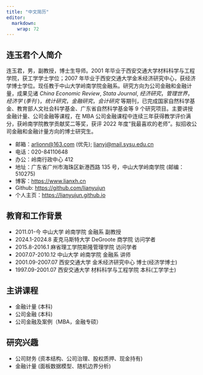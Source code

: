 ```yaml
---
title: "中文简历"
editor: 
  markdown: 
    wrap: 72
---
```


## 连玉君个人简介

连玉君，男，副教授，博士生导师。2001 年毕业于西安交通大学材料科学与工程学院，获工学学士学位；2007 年毕业于西安交通大学金禾经济研究中心，获经济学博士学位。现任教于中山大学岭南学院金融系。研究方向为公司金融和金融计量，成果见诸 *China Economic Review*, *Stata Journal*, *经济研究*，*管理世界*，*经济学* (*季刊* )，*统计研究*，*金融研究*，*会计研究* 等期刊，已完成国家自然科学基金、教育部人文社会科学基金、广东省自然科学基金等 9 个研究项目。主要讲授金融计量、公司金融等课程，在 MBA 公司金融课程中连续三年获得教学评价满分，获岭南学院教学贡献奖二等奖，获评 2022 年度“我最喜欢的老师”。拟招收公司金融和金融计量方向的博士研究生。

- 邮箱：arlionn@163.com (优先); lianyj@mail.sysu.edu.cn 
- 电话：020-84110648
- 办公：岭南行政中心 412 
- 地址：广东省广州市海珠区新港西路 135 号，中山大学岭南学院 (邮编：510275)
- 博客：<https://www.lianxh.cn>
- Github: <https://github.com/lianyujun>
- 个人主页：<https://lianyujun.github.io>

## 教育和工作背景

- 2011.01-今 中山大学 岭南学院 金融系 副教授
- 2024.1-2024.8 麦克马斯特大学 DeGroote 商学院 访问学者
- 2015.8-2016.1 麻省理工学院斯隆管理学院 访问学者
- 2007.07-2010.12 中山大学 岭南学院 金融系 讲师
- 2001.09-2007.07 西安交通大学 金禾经济研究中心 博士(经济学博士)
- 1997.09-2001.07 西安交通大学 材料科学与工程学院 本科(工学学士)

## 主讲课程
- 金融计量 (本科)
- 公司金融 (本科)
- 公司金融及案例（MBA，金融专硕）

## 研究兴趣

- 公司财务 (资本结构、公司治理、股权质押、现金持有)
- 金融计量 (面板数据模型、随机边界分析)

